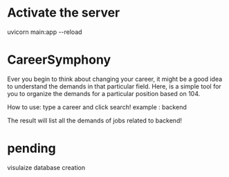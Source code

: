 # Activate the server
uvicorn main:app --reload

# CareerSymphony
Ever you begin to think about changing your career, it might be a good idea to understand the demands in that particular field.
Here, is a simple tool for you to organize the demands for a particular position based on 104.


How to use:
type a career and click search!
example : backend 


The result will list all the demands of jobs related to backend!

# pending
visulaize 
database creation 